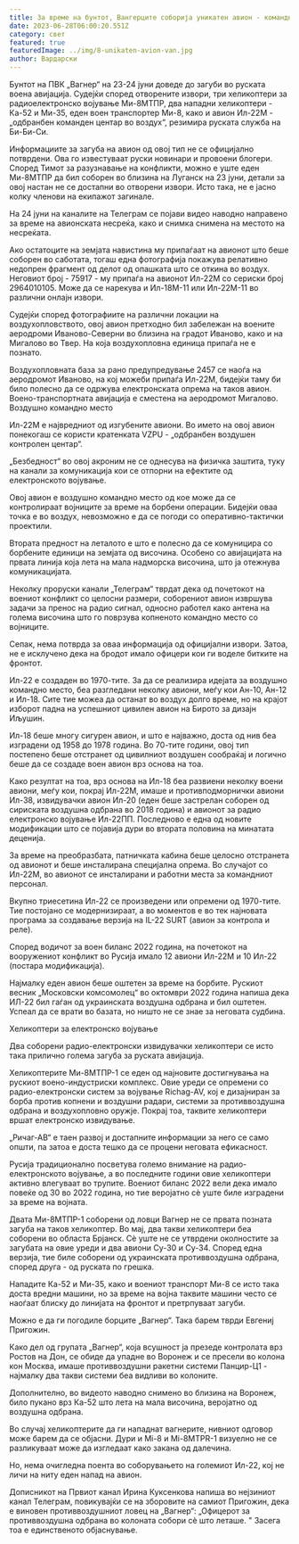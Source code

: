 ```yaml
---
title: За време на бунтот, Вангерците соборија уникатен авион - командно место
date: 2023-06-28T06:00:20.551Z
category: свет
featured: true
featuredImage: ../img/8-unikaten-avion-van.jpg
author: Вардарски
---
```

Бунтот на ПВК „Вагнер“ на 23-24 јуни доведе до загуби во руската воена авијација. Судејќи според отворените извори, три хеликоптери за радиоелектронско војување Ми-8МТПР, два нападни хеликоптери - Ка-52 и Ми-35, еден воен транспортер Ми-8, како и авион Ил-22М - „одбранбен команден центар во воздух“, резимира руската служба на Би-Би-Си.

Информациите за загуба на авион од овој тип не се официјално потврдени. Ова го известуваат руски новинари и провоени блогери. Според Тимот за разузнавање на конфликти, можно е уште еден Ми-8МТПР да бил соборен во близина на Луганск на 23 јуни, детали за овој настан не се достапни во отворени извори. Исто така, не е јасно колку членови на екипажот загинале.

На 24 јуни на каналите на Телеграм се појави видео наводно направено за време на авионската несреќа, како и снимка снимена на местото на несреќата.

Ако остатоците на земјата навистина му припаѓаат на авионот што беше соборен во саботата, тогаш една фотографија покажува релативно недопрен фрагмент од делот од опашката што се откина во воздух. Неговиот број - 75917 - му припаѓа на авионот Ил-22М со сериски број 2964010105. Може да се нарекува и Ил-18М-11 или Ил-22М-11 во различни онлајн извори.

Судејќи според фотографиите на различни локации на воздухопловството, овој авион претходно бил забележан на воените аеродроми Иваново-Северни во близина на градот Иваново, како и на Мигалово во Твер. На која воздухопловна единица припаѓа не е познато.

Воздухопловната база за рано предупредување 2457 се наоѓа на аеродромот Иваново, на кој можеби припаѓа Ил-22М, бидејќи таму би било полесно да се одржува електронската опрема на таков авион. Воено-транспортната авијација е сместена на аеродромот Мигалово.
Воздушно командно место

Ил-22М е највредниот од изгубените авиони. Во името на овој авион понекогаш се користи кратенката VZPU - „одбранбен воздушен контролен центар“.

„Безбедност“ во овој акроним не се однесува на физичка заштита, туку на канали за комуникација кои се отпорни на ефектите од електронското војување.

Овој авион е воздушно командно место од кое може да се контролираат војниците за време на борбени операции. Бидејќи оваа точка е во воздух, невозможно е да се погоди со оперативно-тактички проектили.

Втората предност на леталото е што е полесно да се комуницира со борбените единици на земјата од височина. Особено со авијацијата на првата линија која лета на мала надморска височина, што ја отежнува комуникацијата.

Неколку проруски канали „Телеграм“ тврдат дека од почетокот на воениот конфликт со целосни размери, соборениот авион извршува задачи за пренос на радио сигнал, односно работел како антена на голема височина што го поврзува копненото командно место со војниците.

Сепак, нема потврда за оваа информација од официјални извори. Затоа, не е исклучено дека на бродот имало офицери кои ги воделе битките на фронтот.

Ил-22 е создаден во 1970-тите. За да се реализира идејата за воздушно командно место, беа разгледани неколку авиони, меѓу кои Ан-10, Ан-12 и Ил-18. Сите тие можеа да останат во воздух долго време, но на крајот изборот падна на успешниот цивилен авион на Бирото за дизајн Иљушин.

Ил-18 беше многу сигурен авион, и што е најважно, доста од нив беа изградени од 1958 до 1978 година. Во 70-тите години, овој тип постепено беше отстранет од цивилниот воздушен сообраќај и логично беше да се создаде воен авион врз основа на тоа.

Како резултат на тоа, врз основа на Ил-18 беа развиени неколку воени авиони, меѓу кои, покрај Ил-22М, имаше и противподморнички авиони Ил-38, извидувачки авион Ил-20 (еден беше застрелан соборен од сириската воздушна одбрана во 2018 година) и авионот за радио електронско војување Ил-22ПП. Последново е една од новите модификации што се појавија дури во втората половина на минатата деценија.

За време на преобразбата, патничката кабина беше целосно отстранета од авионот и беше инсталирана специјална опрема. Во случајот со Ил-22М, во авионот се инсталирани и работни места за командниот персонал.

Вкупно триесетина Ил-22 се произведени или опремени од 1970-тите. Тие постојано се модернизираат, а во моментов е во тек најновата програма за создавање верзија на IL-22 SURT (авион за контрола и реле).

Според водичот за воен биланс 2022 година, на почетокот на вооружениот конфликт во Русија имало 12 авиони Ил-22М и 10 Ил-22 (постара модификација).

Најмалку еден авион беше оштетен за време на борбите. Рускиот весник „Московски комсомолец“ во октомври 2022 година напиша дека ИЛ-22 бил гаѓан од украинската воздушна одбрана и бил оштетен. Успеал да се врати во базата, но ништо не се знае за неговата судбина.

Хеликоптери за електронско војување

Два соборени радио-електронски извидувачки хеликоптери се исто така прилично голема загуба за руската авијација.

Хеликоптерите Ми-8МТПР-1 се еден од најновите достигнувања на рускиот воено-индустриски комплекс. Овие уреди се опремени со радио-електронски систем за војување Richag-AV, кој е дизајниран за борба против копнени и воздушни радари, системи за противвоздушна одбрана и воздухопловно оружје. Покрај тоа, таквите хеликоптери вршат електронско извидување.

„Ричаг-АВ“ е таен развој и достапните информации за него се само општи, па затоа е доста тешко да се процени неговата ефикасност.

Русија традиционално посветува големо внимание на радио-електронското војување, а во последните години овие хеликоптери активно влегуваат во трупите. Воениот биланс 2022 вели дека имало повеќе од 30 во 2022 година, но тие веројатно сè уште биле изградени за време на војната.

Двата Ми-8МТПР-1 соборени од ловци Вагнер не се првата позната загуба на таков хеликоптер. Во мај, два такви хеликоптери беа соборени во областа Брјанск. Сè уште не се утврдени околностите за загубата на овие уреди и два авиони Су-30 и Су-34. Според една верзија, тие биле соборени од украинската противвоздушна одбрана, според друга - од руската по грешка.

Нападите Ка-52 и Ми-35, како и воениот транспорт Ми-8 се исто така доста вредни машини, но за време на војна таквите машини често се наоѓаат блиску до линијата на фронтот и претрпуваат загуби.

Можно е да ги погодиле борците „Вагнер“. Така барем тврди Евгениј Пригожин.

Како дел од групата „Вагнер“, која всушност ја презеде контролата врз Ростов на Дон, се обиде да упадне во Воронеж и се пресели во колона кон Москва, имаше противвоздушни ракетни системи Панцир-Ц1 - најмалку два такви системи беа видливи во колоните.

Дополнително, во видеото наводно снимено во близина на Воронеж, било пукано врз Ка-52 што лета на мала височина, веројатно од воздушна одбрана.

Во случај хеликоптерите да ги нападнат вагнерите, нивниот одговор може барем да се објасни. Дури и Mi-8 и Mi-8MTPR-1 визуелно не се разликуваат може да изгледаат како закана од далечина.

Но, нема очигледна поента во соборувањето на големиот Ил-22, кој не личи на ниту еден напад на авион.

Дописникот на Првиот канал Ирина Куксенкова напиша во нејзиниот канал Телеграм, повикувајќи се на зборовите на самиот Пригожин, дека е виновен противвоздушниот ловец на „Вагнер“: „Офицерот за противвоздушна одбрана во колоната собори сè што леташе. " Засега тоа е единственото објаснување.